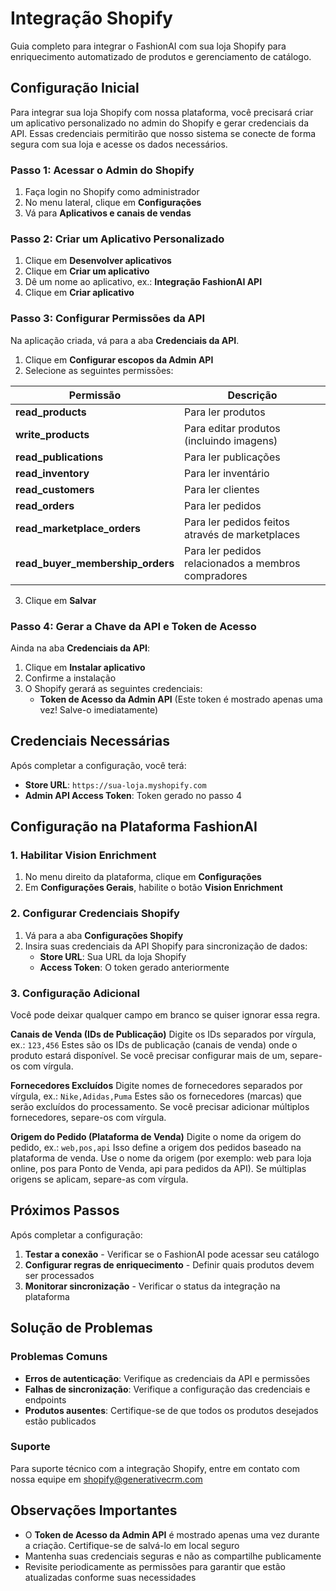 # Integração Shopify

Guia completo para integrar o FashionAI com sua loja Shopify para enriquecimento automatizado de produtos e gerenciamento de catálogo.

## Configuração Inicial

Para integrar sua loja Shopify com nossa plataforma, você precisará criar um aplicativo personalizado no admin do Shopify e gerar credenciais da API. Essas credenciais permitirão que nosso sistema se conecte de forma segura com sua loja e acesse os dados necessários.

### Passo 1: Acessar o Admin do Shopify

1. Faça login no Shopify como administrador
2. No menu lateral, clique em **Configurações**
3. Vá para **Aplicativos e canais de vendas**

### Passo 2: Criar um Aplicativo Personalizado

1. Clique em **Desenvolver aplicativos**
2. Clique em **Criar um aplicativo**
3. Dê um nome ao aplicativo, ex.: **Integração FashionAI API**
4. Clique em **Criar aplicativo**

### Passo 3: Configurar Permissões da API

Na aplicação criada, vá para a aba **Credenciais da API**.

1. Clique em **Configurar escopos da Admin API**
2. Selecione as seguintes permissões:

| Permissão | Descrição |
|-----------|-----------|
| **read_products** | Para ler produtos |
| **write_products** | Para editar produtos (incluindo imagens) |
| **read_publications** | Para ler publicações |
| **read_inventory** | Para ler inventário |
| **read_customers** | Para ler clientes |
| **read_orders** | Para ler pedidos |
| **read_marketplace_orders** | Para ler pedidos feitos através de marketplaces |
| **read_buyer_membership_orders** | Para ler pedidos relacionados a membros compradores |

3. Clique em **Salvar**

### Passo 4: Gerar a Chave da API e Token de Acesso

Ainda na aba **Credenciais da API**:

1. Clique em **Instalar aplicativo**
2. Confirme a instalação
3. O Shopify gerará as seguintes credenciais:
   - **Token de Acesso da Admin API** (Este token é mostrado apenas uma vez! Salve-o imediatamente)

## Credenciais Necessárias

Após completar a configuração, você terá:

- **Store URL**: `https://sua-loja.myshopify.com`
- **Admin API Access Token**: Token gerado no passo 4

## Configuração na Plataforma FashionAI

### 1. Habilitar Vision Enrichment

1. No menu direito da plataforma, clique em **Configurações**
2. Em **Configurações Gerais**, habilite o botão **Vision Enrichment**

### 2. Configurar Credenciais Shopify

1. Vá para a aba **Configurações Shopify**
2. Insira suas credenciais da API Shopify para sincronização de dados:
   - **Store URL**: Sua URL da loja Shopify
   - **Access Token**: O token gerado anteriormente

### 3. Configuração Adicional

Você pode deixar qualquer campo em branco se quiser ignorar essa regra.

**Canais de Venda (IDs de Publicação)**
Digite os IDs separados por vírgula, ex.: `123,456`
Estes são os IDs de publicação (canais de venda) onde o produto estará disponível. Se você precisar configurar mais de um, separe-os com vírgula.

**Fornecedores Excluídos**
Digite nomes de fornecedores separados por vírgula, ex.: `Nike,Adidas,Puma`
Estes são os fornecedores (marcas) que serão excluídos do processamento. Se você precisar adicionar múltiplos fornecedores, separe-os com vírgula.

**Origem do Pedido (Plataforma de Venda)**
Digite o nome da origem do pedido, ex.: `web,pos,api`
Isso define a origem dos pedidos baseado na plataforma de venda. Use o nome da origem (por exemplo: web para loja online, pos para Ponto de Venda, api para pedidos da API). Se múltiplas origens se aplicam, separe-as com vírgula.

## Próximos Passos

Após completar a configuração:

1. **Testar a conexão** - Verificar se o FashionAI pode acessar seu catálogo
2. **Configurar regras de enriquecimento** - Definir quais produtos devem ser processados
3. **Monitorar sincronização** - Verificar o status da integração na plataforma

## Solução de Problemas

### Problemas Comuns

- **Erros de autenticação**: Verifique as credenciais da API e permissões
- **Falhas de sincronização**: Verifique a configuração das credenciais e endpoints
- **Produtos ausentes**: Certifique-se de que todos os produtos desejados estão publicados

### Suporte

Para suporte técnico com a integração Shopify, entre em contato com nossa equipe em shopify@generativecrm.com

## Observações Importantes

- O **Token de Acesso da Admin API** é mostrado apenas uma vez durante a criação. Certifique-se de salvá-lo em local seguro
- Mantenha suas credenciais seguras e não as compartilhe publicamente
- Revisite periodicamente as permissões para garantir que estão atualizadas conforme suas necessidades